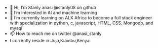 - 👋 Hi, I’m Stanly anasi @stanly08 on github
- 👀 I’m interested in AI and machine learning
- 🌱 I’m currently learning on ALX Africa to become a full stack engineer with specialization in python, c, javascript, HTML, CSS, Mongodb, and mysql
- 📫 How to reach me on twitter @anasi_stanly
- I currently reside in Juja,Kiambu,Kenya.
<!---
stanly08/stanly08 is a ✨ special ✨ repository because its `README.md` (this file) appears on your GitHub profile.
You can click the Preview link to take a look at your changes.
--->
